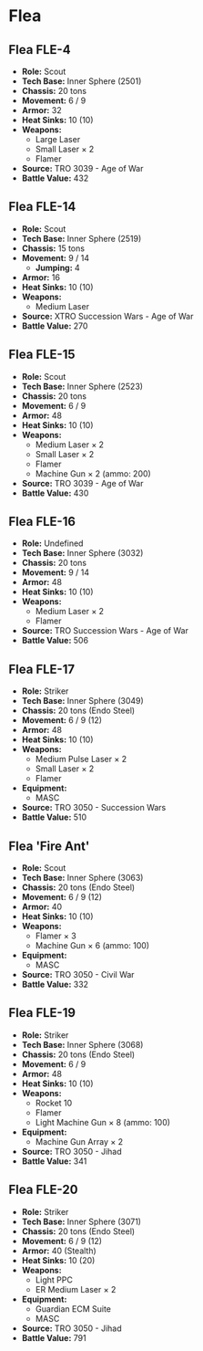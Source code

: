 # Flea
## Flea FLE-4
- **Role:** Scout
- **Tech Base:** Inner Sphere (2501)
- **Chassis:** 20 tons
- **Movement:** 6 / 9
- **Armor:** 32
- **Heat Sinks:** 10 (10)
- **Weapons:**
  - Large Laser
  - Small Laser × 2
  - Flamer
- **Source:** TRO 3039 - Age of War
- **Battle Value:** 432

## Flea FLE-14
- **Role:** Scout
- **Tech Base:** Inner Sphere (2519)
- **Chassis:** 15 tons
- **Movement:** 9 / 14
  - **Jumping:** 4
- **Armor:** 16
- **Heat Sinks:** 10 (10)
- **Weapons:**
  - Medium Laser
- **Source:** XTRO Succession Wars - Age of War
- **Battle Value:** 270

## Flea FLE-15
- **Role:** Scout
- **Tech Base:** Inner Sphere (2523)
- **Chassis:** 20 tons
- **Movement:** 6 / 9
- **Armor:** 48
- **Heat Sinks:** 10 (10)
- **Weapons:**
  - Medium Laser × 2
  - Small Laser × 2
  - Flamer
  - Machine Gun × 2 (ammo: 200)
- **Source:** TRO 3039 - Age of War
- **Battle Value:** 430

## Flea FLE-16
- **Role:** Undefined
- **Tech Base:** Inner Sphere (3032)
- **Chassis:** 20 tons
- **Movement:** 9 / 14
- **Armor:** 48
- **Heat Sinks:** 10 (10)
- **Weapons:**
  - Medium Laser × 2
  - Flamer
- **Source:** TRO Succession Wars - Age of War
- **Battle Value:** 506

## Flea FLE-17
- **Role:** Striker
- **Tech Base:** Inner Sphere (3049)
- **Chassis:** 20 tons (Endo Steel)
- **Movement:** 6 / 9 (12)
- **Armor:** 48
- **Heat Sinks:** 10 (10)
- **Weapons:**
  - Medium Pulse Laser × 2
  - Small Laser × 2
  - Flamer
- **Equipment:**
  - MASC
- **Source:** TRO 3050 - Succession Wars
- **Battle Value:** 510

## Flea 'Fire Ant'
- **Role:** Scout
- **Tech Base:** Inner Sphere (3063)
- **Chassis:** 20 tons (Endo Steel)
- **Movement:** 6 / 9 (12)
- **Armor:** 40
- **Heat Sinks:** 10 (10)
- **Weapons:**
  - Flamer × 3
  - Machine Gun × 6 (ammo: 100)
- **Equipment:**
  - MASC
- **Source:** TRO 3050 - Civil War
- **Battle Value:** 332

## Flea FLE-19
- **Role:** Striker
- **Tech Base:** Inner Sphere (3068)
- **Chassis:** 20 tons (Endo Steel)
- **Movement:** 6 / 9
- **Armor:** 48
- **Heat Sinks:** 10 (10)
- **Weapons:**
  - Rocket 10
  - Flamer
  - Light Machine Gun × 8 (ammo: 100)
- **Equipment:**
  - Machine Gun Array × 2
- **Source:** TRO 3050 - Jihad
- **Battle Value:** 341

## Flea FLE-20
- **Role:** Striker
- **Tech Base:** Inner Sphere (3071)
- **Chassis:** 20 tons (Endo Steel)
- **Movement:** 6 / 9 (12)
- **Armor:** 40 (Stealth)
- **Heat Sinks:** 10 (20)
- **Weapons:**
  - Light PPC
  - ER Medium Laser × 2
- **Equipment:**
  - Guardian ECM Suite
  - MASC
- **Source:** TRO 3050 - Jihad
- **Battle Value:** 791

